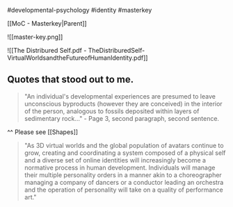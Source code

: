 #developmental-psychology #identity #masterkey

[[MoC - Masterkey|Parent]]

![[master-key.png]]

![[The Distribured Self.pdf - TheDistriburedSelf-VirtualWorldsandtheFutureofHumanIdentity.pdf]]

## Quotes that stood out to me.

> "An individual's developmental experiences are presumed to leave unconscious byproducts (however they are conceived) in the interior of the person, analogous to fossils deposited within layers of sedimentary rock..." - Page 3, second paragraph, second sentence.

^^ Please see [[Shapes]] 

> "As 3D virtual worlds and the global population of avatars continue to grow, creating and coordinating a system composed of a physical self and a diverse set of online identities will increasingly become a normative process in human development. Individuals will manage their multiple personality orders in a manner akin to a choreographer managing a company of dancers or a conductor leading an orchestra and the operation of personality will take on a quality of performance art."
